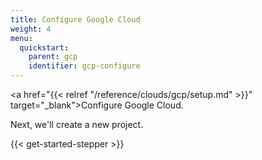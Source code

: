 ```yaml
---
title: Configure Google Cloud
weight: 4
menu:
  quickstart:
    parent: gcp
    identifier: gcp-configure
---
```


<!-- TODO inline a streamlined version of configuring the cloud here. -->

<a href="{{< relref "/reference/clouds/gcp/setup.md" >}}" target="_blank">Configure Google Cloud</a>.

Next, we'll create a new project.

{{< get-started-stepper >}}
